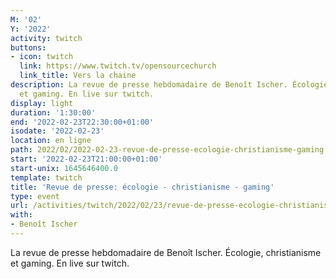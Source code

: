 ```yaml
---
M: '02'
Y: '2022'
activity: twitch
buttons:
- icon: twitch
  link: https://www.twitch.tv/opensourcechurch
  link_title: Vers la chaine
description: La revue de presse hebdomadaire de Benoît Ischer. Écologie, christianisme
  et gaming. En live sur twitch.
display: light
duration: '1:30:00'
end: '2022-02-23T22:30:00+01:00'
isodate: '2022-02-23'
location: en ligne
path: 2022/02/2022-02-23-revue-de-presse-ecologie-christianisme-gaming.md
start: '2022-02-23T21:00:00+01:00'
start-unix: 1645646400.0
template: twitch
title: 'Revue de presse: écologie - christianisme - gaming'
type: event
url: /activities/twitch/2022/02/23/revue-de-presse-ecologie-christianisme-gaming
with:
- Benoît Ischer
---
```

La revue de presse hebdomadaire de Benoît Ischer. Écologie, christianisme et gaming. En live sur twitch.
